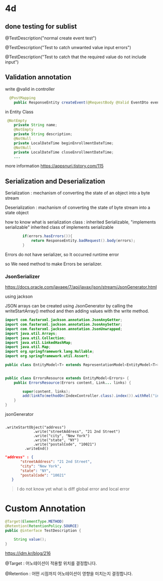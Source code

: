  
# 4d

## done testing for sublist

@TestDescription("normal create event test")

@TestDescription("Test to catch unwanted value input errors")

@TestDescription("Test to catch that the required value do not include input")


## Validation annotation

write @valid in controller 

```java
  @PostMapping
    public ResponseEntity createEvent(@RequestBody @Valid EventDto eventDto, Errors errors)
```

in Entity Class

```java
 @NotEmpty
    private String name;
    @NotEmpty
    private String description;
    @NotNull
    private LocalDateTime beginEnrollmentDateTime;
    @NotNull
    private LocalDateTime closeEnrollmentDateTime;
    ...

```

more information https://appsnuri.tistory.com/115

## Serialization and Deserialization

Serialization :  mechanism of converting the state of an object into a byte stream

Deserialization : machanism of converting the state of byte stream into a state object

how to know what is serialization class : 
    inherited Serializable, "implements serializable"
    inherited class of implements serializable

```java
        if(errors.hasErrors()){
            return ResponseEntity.badRequest().body(errors);
        }
```
Errors do not have serializer, so It occurred runtime error

so We need method to make Errors be serializer.

###  JsonSerializer<Errors>  

https://docs.oracle.com/javaee/7/api/javax/json/stream/JsonGenerator.html

using jackson

JSON arrays can be created using JsonGenerator by calling the writeStartArray() method and then adding values with the write method.

```java
import com.fasterxml.jackson.annotation.JsonAnyGetter;
import com.fasterxml.jackson.annotation.JsonAnySetter;
import com.fasterxml.jackson.annotation.JsonUnwrapped;
import java.util.Arrays;
import java.util.Collection;
import java.util.LinkedHashMap;
import java.util.Map;
import org.springframework.lang.Nullable;
import org.springframework.util.Assert;

public class EntityModel<T> extends RepresentationModel<EntityModel<T>> {...}
    
```

```java
public class ErrorsResource extends EntityModel<Errors> {
    public ErrorsResource(Errors content, Link... links) {

        super(content, links);
        add(linkTo(methodOn(IndexController.class).index()).withRel("index"));
    }
}
```


jsonGenerator

```jsava

.writeStartObject("address")
             .write("streetAddress", "21 2nd Street")
             .write("city", "New York")
             .write("state", "NY")
             .write("postalCode", "10021")
         .writeEnd()
```

```json
"address" : {
       "streetAddress": "21 2nd Street",
       "city": "New York",
       "state": "NY",
       "postalCode": "10021"
   }

```


> I do not know yet what is diff global error and local error

# Custom Annotation

```java
@Target(ElementType.METHOD)
@Retention(RetentionPolicy.SOURCE)
public @interface TestDescription {

    String value();
}
```
https://jdm.kr/blog/216

@Target : 어노테이션이 적용할 위치를 결정합니다.

@Retention : 어떤 시점까지 어노테이션이 영향을 미치는지 결정합니다.
